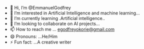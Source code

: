 - 👋 Hi, I’m @EmmanuelGodfrey
- 👀 I’m interested in Artificial Intelligence and machine learning...
- 🌱 I’m currently learning .Artificial intelligence..
- 💞️ I’m looking to collaborate on AI projects...
- 📫 How to reach me ... egodfreyokorie@gmail.com
- 😄 Pronouns: ...He/Him
- ⚡ Fun fact: ...A creative writer

<!---
NuelGodfrey/NuelGodfrey is a ✨ special ✨ repository because its `README.md` (this file) appears on your GitHub profile.
You can click the Preview link to take a look at your changes.
--->
